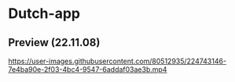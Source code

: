 # Dutch-app

## Preview (22.11.08)




https://user-images.githubusercontent.com/80512935/224743146-7e4ba90e-2f03-4bc4-9547-6addaf03ae3b.mp4



